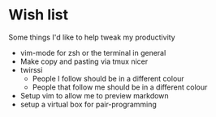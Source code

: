 Wish list
=========

Some things I'd like to help tweak my productivity

  * vim-mode for zsh or the terminal in general
  * Make copy and pasting via tmux nicer
  * twirssi
    * People I follow should be in a different colour
    * People that follow me should be in a different colour
  * Setup vim to allow me to preview markdown
  * setup a virtual box for pair-programming
